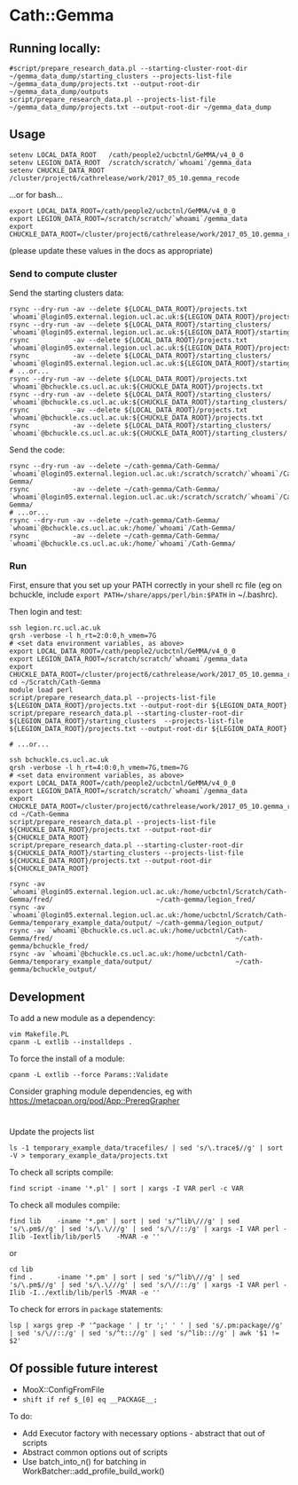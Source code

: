 # Cath::Gemma

## Running locally:

~~~
#script/prepare_research_data.pl --starting-cluster-root-dir ~/gemma_data_dump/starting_clusters --projects-list-file ~/gemma_data_dump/projects.txt --output-root-dir ~/gemma_data_dump/outputs
script/prepare_research_data.pl --projects-list-file ~/gemma_data_dump/projects.txt --output-root-dir ~/gemma_data_dump
~~~~

## Usage

~~~
setenv LOCAL_DATA_ROOT   /cath/people2/ucbctnl/GeMMA/v4_0_0
setenv LEGION_DATA_ROOT  /scratch/scratch/`whoami`/gemma_data
setenv CHUCKLE_DATA_ROOT /cluster/project6/cathrelease/work/2017_05_10.gemma_recode
~~~

...or for bash...

~~~
export LOCAL_DATA_ROOT=/cath/people2/ucbctnl/GeMMA/v4_0_0
export LEGION_DATA_ROOT=/scratch/scratch/`whoami`/gemma_data
export CHUCKLE_DATA_ROOT=/cluster/project6/cathrelease/work/2017_05_10.gemma_recode
~~~

(please update these values in the docs as appropriate)

### Send to compute cluster

Send the starting clusters data:

~~~
rsync --dry-run -av --delete ${LOCAL_DATA_ROOT}/projects.txt       `whoami`@login05.external.legion.ucl.ac.uk:${LEGION_DATA_ROOT}/projects.txt
rsync --dry-run -av --delete ${LOCAL_DATA_ROOT}/starting_clusters/ `whoami`@login05.external.legion.ucl.ac.uk:${LEGION_DATA_ROOT}/starting_clusters/
rsync           -av --delete ${LOCAL_DATA_ROOT}/projects.txt       `whoami`@login05.external.legion.ucl.ac.uk:${LEGION_DATA_ROOT}/projects.txt
rsync           -av --delete ${LOCAL_DATA_ROOT}/starting_clusters/ `whoami`@login05.external.legion.ucl.ac.uk:${LEGION_DATA_ROOT}/starting_clusters/
# ...or...
rsync --dry-run -av --delete ${LOCAL_DATA_ROOT}/projects.txt       `whoami`@bchuckle.cs.ucl.ac.uk:${CHUCKLE_DATA_ROOT}/projects.txt
rsync --dry-run -av --delete ${LOCAL_DATA_ROOT}/starting_clusters/ `whoami`@bchuckle.cs.ucl.ac.uk:${CHUCKLE_DATA_ROOT}/starting_clusters/
rsync           -av --delete ${LOCAL_DATA_ROOT}/projects.txt       `whoami`@bchuckle.cs.ucl.ac.uk:${CHUCKLE_DATA_ROOT}/projects.txt
rsync           -av --delete ${LOCAL_DATA_ROOT}/starting_clusters/ `whoami`@bchuckle.cs.ucl.ac.uk:${CHUCKLE_DATA_ROOT}/starting_clusters/
~~~

Send the code:

~~~
rsync --dry-run -av --delete ~/cath-gemma/Cath-Gemma/ `whoami`@login05.external.legion.ucl.ac.uk:/scratch/scratch/`whoami`/Cath-Gemma/
rsync           -av --delete ~/cath-gemma/Cath-Gemma/ `whoami`@login05.external.legion.ucl.ac.uk:/scratch/scratch/`whoami`/Cath-Gemma/
# ...or...
rsync --dry-run -av --delete ~/cath-gemma/Cath-Gemma/ `whoami`@bchuckle.cs.ucl.ac.uk:/home/`whoami`/Cath-Gemma/
rsync           -av --delete ~/cath-gemma/Cath-Gemma/ `whoami`@bchuckle.cs.ucl.ac.uk:/home/`whoami`/Cath-Gemma/
~~~

### Run

First, ensure that you set up your PATH correctly in your shell rc file (eg on bchuckle, include `export PATH=/share/apps/perl/bin:$PATH` in ~/.bashrc).

Then login and test:

~~~
ssh legion.rc.ucl.ac.uk
qrsh -verbose -l h_rt=2:0:0,h_vmem=7G
# <set data environment variables, as above>
export LOCAL_DATA_ROOT=/cath/people2/ucbctnl/GeMMA/v4_0_0
export LEGION_DATA_ROOT=/scratch/scratch/`whoami`/gemma_data
export CHUCKLE_DATA_ROOT=/cluster/project6/cathrelease/work/2017_05_10.gemma_recode
cd ~/Scratch/Cath-Gemma
module load perl
script/prepare_research_data.pl --projects-list-file ${LEGION_DATA_ROOT}/projects.txt --output-root-dir ${LEGION_DATA_ROOT}
script/prepare_research_data.pl --starting-cluster-root-dir ${LEGION_DATA_ROOT}/starting_clusters  --projects-list-file ${LEGION_DATA_ROOT}/projects.txt --output-root-dir ${LEGION_DATA_ROOT}

# ...or...

ssh bchuckle.cs.ucl.ac.uk
qrsh -verbose -l h_rt=4:0:0,h_vmem=7G,tmem=7G
# <set data environment variables, as above>
export LOCAL_DATA_ROOT=/cath/people2/ucbctnl/GeMMA/v4_0_0
export LEGION_DATA_ROOT=/scratch/scratch/`whoami`/gemma_data
export CHUCKLE_DATA_ROOT=/cluster/project6/cathrelease/work/2017_05_10.gemma_recode
cd ~/Cath-Gemma
script/prepare_research_data.pl --projects-list-file ${CHUCKLE_DATA_ROOT}/projects.txt --output-root-dir ${CHUCKLE_DATA_ROOT}
script/prepare_research_data.pl --starting-cluster-root-dir ${CHUCKLE_DATA_ROOT}/starting_clusters --projects-list-file ${CHUCKLE_DATA_ROOT}/projects.txt --output-root-dir ${CHUCKLE_DATA_ROOT}
~~~

~~~
rsync -av `whoami`@login05.external.legion.ucl.ac.uk:/home/ucbctnl/Scratch/Cath-Gemma/fred/                          ~/cath-gemma/legion_fred/
rsync -av `whoami`@login05.external.legion.ucl.ac.uk:/home/ucbctnl/Scratch/Cath-Gemma/temporary_example_data/output/ ~/cath-gemma/legion_output/
rsync -av `whoami`@bchuckle.cs.ucl.ac.uk:/home/ucbctnl/Cath-Gemma/fred/                                              ~/cath-gemma/bchuckle_fred/
rsync -av `whoami`@bchuckle.cs.ucl.ac.uk:/home/ucbctnl/Cath-Gemma/temporary_example_data/output/                     ~/cath-gemma/bchuckle_output/
~~~

## Development

To add a new module as a dependency:

~~~
vim Makefile.PL
cpanm -L extlib --installdeps .
~~~

To force the install of a module:
~~~
cpanm -L extlib --force Params::Validate
~~~

Consider graphing module dependencies, eg with https://metacpan.org/pod/App::PrereqGrapher

#

Update the projects list

~~~
ls -1 temporary_example_data/tracefiles/ | sed 's/\.trace$//g' | sort -V > temporary_example_data/projects.txt
~~~

To check all scripts compile:

~~~
find script -iname '*.pl' | sort | xargs -I VAR perl -c VAR
~~~

To check all modules compile:

~~~
find lib    -iname '*.pm' | sort | sed 's/^lib\///g' | sed 's/\.pm$//g' | sed 's/\.\///g' | sed 's/\//::/g' | xargs -I VAR perl -Ilib -Iextlib/lib/perl5    -MVAR -e ''
~~~

or

~~~
cd lib
find .      -iname '*.pm' | sort | sed 's/^lib\///g' | sed 's/\.pm$//g' | sed 's/\.\///g' | sed 's/\//::/g' | xargs -I VAR perl -Ilib -I../extlib/lib/perl5 -MVAR -e ''
~~~

To check for errors in `package` statements:

~~~
lsp | xargs grep -P '^package ' | tr ';' ' ' | sed 's/.pm:package//g' | sed 's/\//::/g' | sed 's/^t:://g' | sed 's/^lib:://g' | awk '$1 != $2'
~~~

Of possible future interest
--

 * MooX::ConfigFromFile
 * `shift if ref $_[0] eq __PACKAGE__;`


To do:

 * Add Executor factory with necessary options - abstract that out of scripts
 * Abstract common options out of scripts
 * Use batch_into_n() for batching in WorkBatcher::add_profile_build_work()
